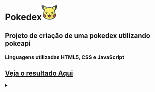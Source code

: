 <h1>Pokedex<img src="pikachu.png" width="50px" heigth="50px"></h1>

<h2>Projeto de criação de uma pokedex utilizando pokeapi</h2>

<h3>Linguagens utilizadas HTML5, CSS e JavaScript</h3>

## [Veja o resultado Aqui](https://pokedex-v75bqebar-rodoxbpl.vercel.app/)



<details align="left">
  <summary></summary> 
  
  - Pokemon App visual designer created by <a href="https://dribbble.com/shots/6545819-Pokedex-App/attachments/6545819-Pokedex-App?mode=media"> Pokedex App by Saepul Nahwan
  - Pokemon icon created by <a href="https://www.flaticon.com/br/icones-gratis/pokemon" title="pokémon ícones">Pokémon ícones criados por Those Icons - Flaticon</a>
</details>

